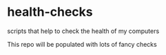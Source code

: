# health-checks
scripts that help to check the health of my computers

This repo will be populated with lots of fancy checks
